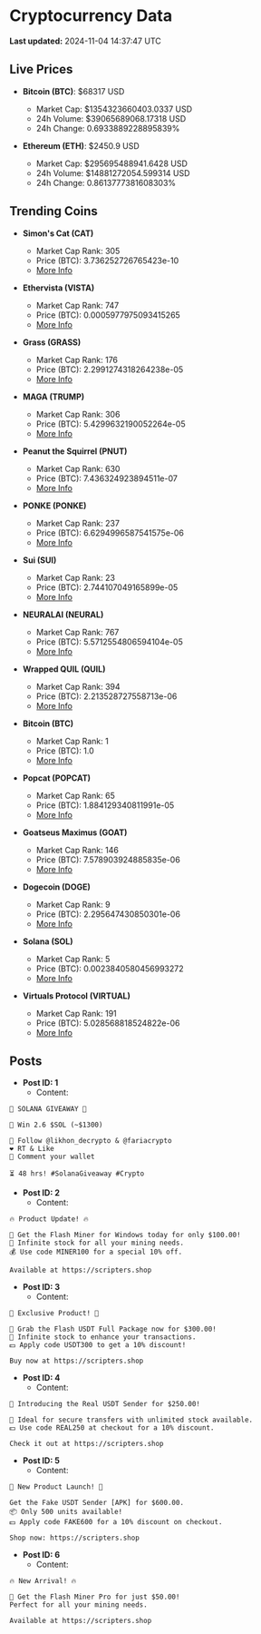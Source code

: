 # Cryptocurrency Data

**Last updated:** 2024-11-04 14:37:47 UTC

## Live Prices
- **Bitcoin (BTC)**: $68317 USD
  - Market Cap: $1354323660403.0337 USD
  - 24h Volume: $39065689068.17318 USD
  - 24h Change: 0.6933889228895839%

- **Ethereum (ETH)**: $2450.9 USD
  - Market Cap: $295695488941.6428 USD
  - 24h Volume: $14881272054.599314 USD
  - 24h Change: 0.8613777381608303%

## Trending Coins
- **Simon's Cat (CAT)**
  - Market Cap Rank: 305
  - Price (BTC): 3.736252726765423e-10
  - [More Info](https://www.coingecko.com/en/coins/simons-cat)

- **Ethervista (VISTA)**
  - Market Cap Rank: 747
  - Price (BTC): 0.0005977975093415265
  - [More Info](https://www.coingecko.com/en/coins/ethervista)

- **Grass (GRASS)**
  - Market Cap Rank: 176
  - Price (BTC): 2.2991274318264238e-05
  - [More Info](https://www.coingecko.com/en/coins/grass)

- **MAGA (TRUMP)**
  - Market Cap Rank: 306
  - Price (BTC): 5.4299632190052264e-05
  - [More Info](https://www.coingecko.com/en/coins/maga)

- **Peanut the Squirrel (PNUT)**
  - Market Cap Rank: 630
  - Price (BTC): 7.436324923894511e-07
  - [More Info](https://www.coingecko.com/en/coins/peanut-the-squirrel)

- **PONKE (PONKE)**
  - Market Cap Rank: 237
  - Price (BTC): 6.6294996587541575e-06
  - [More Info](https://www.coingecko.com/en/coins/ponke)

- **Sui (SUI)**
  - Market Cap Rank: 23
  - Price (BTC): 2.744107049165899e-05
  - [More Info](https://www.coingecko.com/en/coins/sui)

- **NEURALAI (NEURAL)**
  - Market Cap Rank: 767
  - Price (BTC): 5.5712554806594104e-05
  - [More Info](https://www.coingecko.com/en/coins/neuralai)

- **Wrapped QUIL (QUIL)**
  - Market Cap Rank: 394
  - Price (BTC): 2.213528727558713e-06
  - [More Info](https://www.coingecko.com/en/coins/wrapped-quil)

- **Bitcoin (BTC)**
  - Market Cap Rank: 1
  - Price (BTC): 1.0
  - [More Info](https://www.coingecko.com/en/coins/bitcoin)

- **Popcat (POPCAT)**
  - Market Cap Rank: 65
  - Price (BTC): 1.884129340811991e-05
  - [More Info](https://www.coingecko.com/en/coins/popcat)

- **Goatseus Maximus (GOAT)**
  - Market Cap Rank: 146
  - Price (BTC): 7.578903924885835e-06
  - [More Info](https://www.coingecko.com/en/coins/goatseus-maximus)

- **Dogecoin (DOGE)**
  - Market Cap Rank: 9
  - Price (BTC): 2.295647430850301e-06
  - [More Info](https://www.coingecko.com/en/coins/dogecoin)

- **Solana (SOL)**
  - Market Cap Rank: 5
  - Price (BTC): 0.0023840580456993272
  - [More Info](https://www.coingecko.com/en/coins/solana)

- **Virtuals Protocol (VIRTUAL)**
  - Market Cap Rank: 191
  - Price (BTC): 5.028568818524822e-06
  - [More Info](https://www.coingecko.com/en/coins/virtual-protocol)

## Posts
- **Post ID: 1**
  - Content:
```
🚀 SOLANA GIVEAWAY 🚀

🎁 Win 2.6 $SOL (~$1300)

🤝 Follow @likhon_decrypto & @fariacrypto
❤️ RT & Like
💬 Comment your wallet

⏳ 48 hrs! #SolanaGiveaway #Crypto
```

- **Post ID: 2**
  - Content:
```
🔥 Product Update! 🔥

🚀 Get the Flash Miner for Windows today for only $100.00!
🔋 Infinite stock for all your mining needs.
💰 Use code MINER100 for a special 10% off.

Available at https://scripters.shop
```

- **Post ID: 3**
  - Content:
```
🎁 Exclusive Product! 🎁

💸 Grab the Flash USDT Full Package now for $300.00!
🎉 Infinite stock to enhance your transactions.
💵 Apply code USDT300 to get a 10% discount!

Buy now at https://scripters.shop
```

- **Post ID: 4**
  - Content:
```
💎 Introducing the Real USDT Sender for $250.00!

💼 Ideal for secure transfers with unlimited stock available.
💵 Use code REAL250 at checkout for a 10% discount.

Check it out at https://scripters.shop
```

- **Post ID: 5**
  - Content:
```
🚀 New Product Launch! 🚀

Get the Fake USDT Sender [APK] for $600.00.
📦 Only 500 units available!
💵 Apply code FAKE600 for a 10% discount on checkout.

Shop now: https://scripters.shop
```

- **Post ID: 6**
  - Content:
```
🔥 New Arrival! 🔥

💸 Get the Flash Miner Pro for just $50.00!
Perfect for all your mining needs.

Available at https://scripters.shop
```

